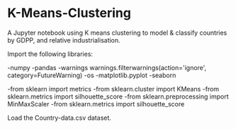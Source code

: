 # K-Means-Clustering
A Jupyter notebook using K means clustering to model & classify countries by GDPP, and relative industrialisation.

Import the following libraries:

-numpy
-pandas
-warnings
warnings.filterwarnings(action='ignore', category=FutureWarning)
-os
-matplotlib.pyplot
-seaborn

-from sklearn import metrics
-from sklearn.cluster import KMeans
-from sklearn.metrics import silhouette_score
-from sklearn.preprocessing import MinMaxScaler
-from sklearn.metrics import silhouette_score

Load the Country-data.csv dataset.

